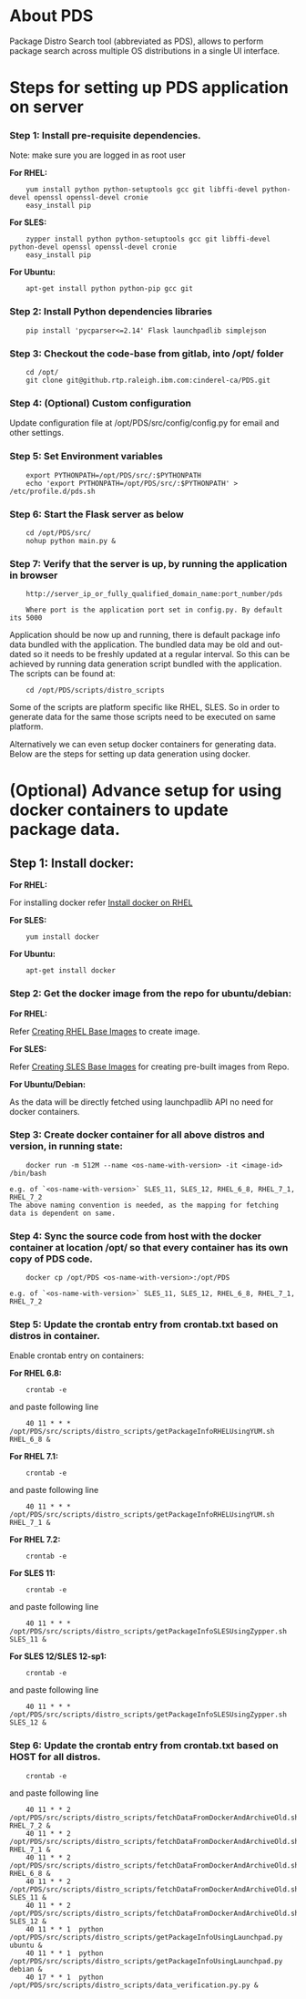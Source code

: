 # About PDS

Package Distro Search tool (abbreviated as PDS), allows to perform package search across multiple OS distributions in a single UI interface.

# Steps for setting up PDS application on server

### Step 1: Install pre-requisite dependencies.
Note: make sure you are logged in as root user

**For RHEL:**

        yum install python python-setuptools gcc git libffi-devel python-devel openssl openssl-devel cronie
        easy_install pip

**For SLES:**

        zypper install python python-setuptools gcc git libffi-devel python-devel openssl openssl-devel cronie
        easy_install pip

**For Ubuntu:**

        apt-get install python python-pip gcc git


### Step 2: Install Python dependencies libraries

        pip install 'pycparser<=2.14' Flask launchpadlib simplejson


###  Step 3: Checkout the code-base from gitlab, into /opt/ folder

        cd /opt/
        git clone git@github.rtp.raleigh.ibm.com:cinderel-ca/PDS.git

###  Step 4: (Optional) Custom configuration
Update configuration file at /opt/PDS/src/config/config.py for email and other settings.

###  Step 5: Set Environment variables

        export PYTHONPATH=/opt/PDS/src/:$PYTHONPATH
        echo 'export PYTHONPATH=/opt/PDS/src/:$PYTHONPATH' > /etc/profile.d/pds.sh

###  Step 6: Start the Flask server as below

        cd /opt/PDS/src/
        nohup python main.py &

###  Step 7: Verify that the server is up, by running the application in browser
        http://server_ip_or_fully_qualified_domain_name:port_number/pds
        
        Where port is the application port set in config.py. By default its 5000


Application should be now up and running, there is default package info data bundled with the application. 
The bundled data may be old and out-dated so it needs to be freshly updated at a regular interval. So this can be achieved 
by running data generation script bundled with the application. The scripts can be found at:

        cd /opt/PDS/scripts/distro_scripts

Some of the scripts are platform specific like RHEL, SLES. So in order to generate data for the same those scripts need to be 
executed on same platform.

Alternatively we can even setup docker containers for generating data. Below are the steps for setting up data generation using docker.


# (Optional) Advance setup for using docker containers to update package data.

## Step 1: Install docker:

**For RHEL:**

For installing docker refer [Install docker on RHEL](http://www.ibm.com/developerworks/linux/linux390/docker.html)

**For SLES:**

        yum install docker

**For Ubuntu:**

        apt-get install docker

### Step 2: Get the docker image from the repo for ubuntu/debian:
**For RHEL:**

Refer [Creating RHEL Base Images](http://containerz.blogspot.in/2015/03/creating-base-images.html) to create image.

**For SLES:**

Refer [Creating SLES Base Images](https://www.suse.com/documentation/sles-12/singlehtml/dockerquick/dockerquick.html#sec.docker.building_images) 
for creating pre-built images from Repo.

**For Ubuntu/Debian:**

As the data will be directly fetched using launchpadlib API no need for docker containers.

### Step 3: Create docker container for all above distros and version, in running state:

        docker run -m 512M --name <os-name-with-version> -it <image-id> /bin/bash

    e.g. of `<os-name-with-version>` SLES_11, SLES_12, RHEL_6_8, RHEL_7_1, RHEL_7_2
    The above naming convention is needed, as the mapping for fetching data is dependent on same.

### Step 4: Sync the source code from host with the docker container at location /opt/ so that every container has its own copy of PDS code.

        docker cp /opt/PDS <os-name-with-version>:/opt/PDS
        
    e.g. of `<os-name-with-version>` SLES_11, SLES_12, RHEL_6_8, RHEL_7_1, RHEL_7_2    

### Step 5: Update the crontab entry from crontab.txt based on distros in container. 
Enable crontab entry on containers:

**For RHEL 6.8:**

        crontab -e

and paste following line

        40 11 * * *  /opt/PDS/src/scripts/distro_scripts/getPackageInfoRHELUsingYUM.sh RHEL_6_8 &

**For RHEL 7.1:**

        crontab -e

and paste following line

        40 11 * * *  /opt/PDS/src/scripts/distro_scripts/getPackageInfoRHELUsingYUM.sh RHEL_7_1 &
    
**For RHEL 7.2:**

        crontab -e
    
**For SLES 11:**

        crontab -e

and paste following line

        40 11 * * *  /opt/PDS/src/scripts/distro_scripts/getPackageInfoSLESUsingZypper.sh SLES_11 &
    
**For SLES 12/SLES 12-sp1:**

        crontab -e

and paste following line

        40 11 * * *  /opt/PDS/src/scripts/distro_scripts/getPackageInfoSLESUsingZypper.sh SLES_12 &

### Step 6: Update the crontab entry from crontab.txt based on HOST for all distros.

        crontab -e

and paste following line

        40 11 * * 2  /opt/PDS/src/scripts/distro_scripts/fetchDataFromDockerAndArchiveOld.sh RHEL_7_2 &
        40 11 * * 2  /opt/PDS/src/scripts/distro_scripts/fetchDataFromDockerAndArchiveOld.sh RHEL_7_1 &
        40 11 * * 2  /opt/PDS/src/scripts/distro_scripts/fetchDataFromDockerAndArchiveOld.sh RHEL_6_8 &
        40 11 * * 2  /opt/PDS/src/scripts/distro_scripts/fetchDataFromDockerAndArchiveOld.sh SLES_11 &
        40 11 * * 2  /opt/PDS/src/scripts/distro_scripts/fetchDataFromDockerAndArchiveOld.sh SLES_12 &
        40 11 * * 1  python /opt/PDS/src/scripts/distro_scripts/getPackageInfoUsingLaunchpad.py ubuntu &
        40 11 * * 1  python /opt/PDS/src/scripts/distro_scripts/getPackageInfoUsingLaunchpad.py debian &
        40 17 * * 1  python /opt/PDS/src/scripts/distro_scripts/data_verification.py.py &

